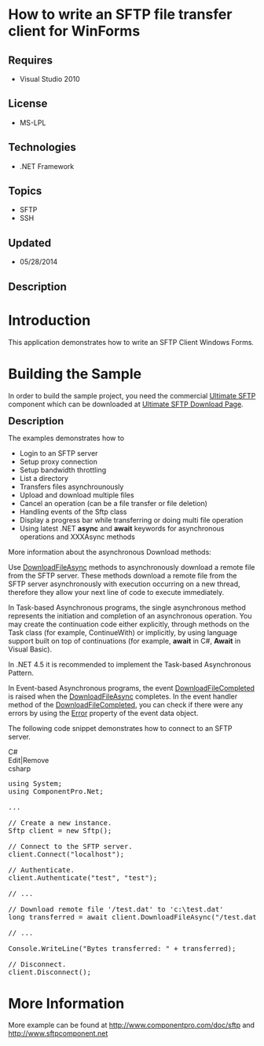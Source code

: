 # How to write an SFTP file transfer client for WinForms
## Requires
- Visual Studio 2010
## License
- MS-LPL
## Technologies
- .NET Framework
## Topics
- SFTP
- SSH
## Updated
- 05/28/2014
## Description

<h1>Introduction</h1>
<p>This application demonstrates how to write an SFTP Client Windows Forms<em>.</em><em></em></p>
<h1><span>Building the Sample</span></h1>
<p>In order to build the sample project, you need the commercial <a href="http://www.componentpro.com/ftp.net/">
Ultimate SFTP</a> component which can be downloaded at <a href="http://www.componentpro.com/download/?name=UltimateFtp">
Ultimate SFTP Download Page</a>.</p>
<p><span style="font-size:20px; font-weight:bold">Description</span></p>
<p>The examples demonstrates how to</p>
<ul>
<li>Login to an SFTP server </li><li>Setup proxy connection </li><li>Setup bandwidth throttling </li><li>List a directory </li><li>Transfers files asynchrounously </li><li>Upload and download multiple files </li><li>Cancel an operation (can be a file transfer or file deletion) </li><li>Handling events of the Sftp class </li><li>Display a progress bar while transferring or doing multi file operation<em></em>
</li><li>Using latest .NET <strong>async</strong> and <strong>await</strong> keywords for asynchronous operations and XXXAsync methods
</li></ul>
<p>More information about the asynchronous Download methods:</p>
<p>Use <a href="http://www.componentpro.com/doc/sftp/ComponentPro.Net.Sftp.DownloadFileAsync.htm">
DownloadFileAsync</a> methods to asynchronously download a remote file from the SFTP server. These methods download a remote file from the SFTP server asynchronously with execution occurring on a new thread, therefore they allow your next line of code to execute
 immediately.</p>
<p>In Task-based Asynchronous programs, the single asynchronous method represents the initiation and completion of an asynchronous operation. You may create the continuation code either explicitly, through methods on the Task class (for example, ContinueWith)
 or implicitly, by using language support built on top of continuations (for example,
<strong>await</strong> in C#, <strong>Await</strong> in Visual Basic).</p>
<p>In .NET 4.5 it is recommended to implement the Task-based Asynchronous Pattern.</p>
<p>In Event-based Asynchronous programs, the event <a href="http://www.componentpro.com/doc/sftp/ComponentPro.Net.Sftp.DownloadFileCompleted.htm">
DownloadFileCompleted</a> is raised when the <a href="http://www.componentpro.com/doc/sftp/ComponentPro.Net.Sftp.DownloadFileAsync.htm">
DownloadFileAsync</a> completes. In the event handler method of the <a href="http://www.componentpro.com/doc/sftp/ComponentPro.Net.Sftp.DownloadFileCompleted.htm">
DownloadFileCompleted</a>, you can check if there were any errors by using the <a href="http://msdn.microsoft.com/en-us/library/system.componentmodel.asynccompletedeventargs.error">
Error</a> property of the event data object.</p>
<p>The following code snippet demonstrates how to connect to an SFTP server.</p>
<div class="scriptcode">
<div class="pluginEditHolder" pluginCommand="mceScriptCode">
<div class="title"><span>C#</span></div>
<div class="pluginLinkHolder"><span class="pluginEditHolderLink">Edit</span>|<span class="pluginRemoveHolderLink">Remove</span></div>
<span class="hidden">csharp</span>

<div class="preview">
<pre class="csharp"><span class="cs__keyword">using</span>&nbsp;System;&nbsp;
<span class="cs__keyword">using</span>&nbsp;ComponentPro.Net;&nbsp;
&nbsp;
...&nbsp;
&nbsp;
<span class="cs__com">//&nbsp;Create&nbsp;a&nbsp;new&nbsp;instance.</span>&nbsp;
Sftp&nbsp;client&nbsp;=&nbsp;<span class="cs__keyword">new</span>&nbsp;Sftp();&nbsp;
&nbsp;
<span class="cs__com">//&nbsp;Connect&nbsp;to&nbsp;the&nbsp;SFTP&nbsp;server.</span>&nbsp;
client.Connect(<span class="cs__string">&quot;localhost&quot;</span>);&nbsp;
&nbsp;
<span class="cs__com">//&nbsp;Authenticate.</span>&nbsp;
client.Authenticate(<span class="cs__string">&quot;test&quot;</span>,&nbsp;<span class="cs__string">&quot;test&quot;</span>);&nbsp;
&nbsp;
<span class="cs__com">//&nbsp;...&nbsp;</span>&nbsp;
&nbsp;&nbsp;
<span class="cs__com">//&nbsp;Download&nbsp;remote&nbsp;file&nbsp;'/test.dat'&nbsp;to&nbsp;'c:\test.dat'&nbsp;</span>&nbsp;
<span class="cs__keyword">long</span>&nbsp;transferred&nbsp;=&nbsp;await&nbsp;client.DownloadFileAsync(<span class="cs__string">&quot;/test.dat&quot;</span>,&nbsp;<span class="cs__string">&quot;c:\\test.dat&quot;</span>);&nbsp;
&nbsp;
<span class="cs__com">//&nbsp;...</span>&nbsp;
&nbsp;
Console.WriteLine(<span class="cs__string">&quot;Bytes&nbsp;transferred:&nbsp;&quot;</span>&nbsp;&#43;&nbsp;transferred);&nbsp;
&nbsp;
<span class="cs__com">//&nbsp;Disconnect.</span>&nbsp;
client.Disconnect();</pre>
</div>
</div>
</div>
<h1>More Information</h1>
<p>More example can be found at <a href="http://www.componentpro.com/doc/sftp">http://www.componentpro.com/doc/sftp</a> and
<a href="http://www.sftpcomponent.net">http://www.sftpcomponent.net</a></p>
